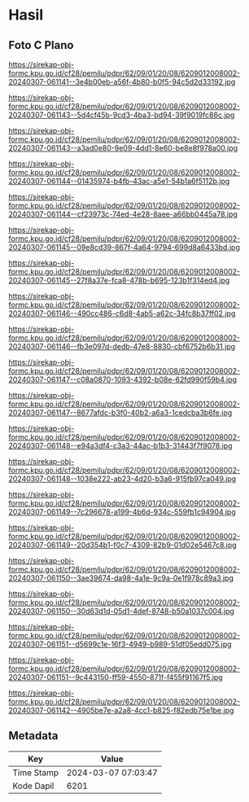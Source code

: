 # Hasil

## Foto C Plano

https://sirekap-obj-formc.kpu.go.id/cf28/pemilu/pdpr/62/09/01/20/08/6209012008002-20240307-061141--3e4b00eb-a56f-4b80-b0f5-94c5d2d33192.jpg

https://sirekap-obj-formc.kpu.go.id/cf28/pemilu/pdpr/62/09/01/20/08/6209012008002-20240307-061143--5d4cf45b-9cd3-4ba3-bd94-39f9019fc86c.jpg

https://sirekap-obj-formc.kpu.go.id/cf28/pemilu/pdpr/62/09/01/20/08/6209012008002-20240307-061143--a3ad0e80-9e09-4dd1-8e60-be8e8f978a00.jpg

https://sirekap-obj-formc.kpu.go.id/cf28/pemilu/pdpr/62/09/01/20/08/6209012008002-20240307-061144--01435974-b4fb-43ac-a5e1-54b1a6f5112b.jpg

https://sirekap-obj-formc.kpu.go.id/cf28/pemilu/pdpr/62/09/01/20/08/6209012008002-20240307-061144--cf23973c-74ed-4e28-8aee-a66bb0445a78.jpg

https://sirekap-obj-formc.kpu.go.id/cf28/pemilu/pdpr/62/09/01/20/08/6209012008002-20240307-061145--09e8cd39-867f-4a64-9794-699d8a6433bd.jpg

https://sirekap-obj-formc.kpu.go.id/cf28/pemilu/pdpr/62/09/01/20/08/6209012008002-20240307-061145--27f8a37e-fca8-478b-b695-123b1f314ed4.jpg

https://sirekap-obj-formc.kpu.go.id/cf28/pemilu/pdpr/62/09/01/20/08/6209012008002-20240307-061146--490cc486-c6d8-4ab5-a62c-34fc8b37ff02.jpg

https://sirekap-obj-formc.kpu.go.id/cf28/pemilu/pdpr/62/09/01/20/08/6209012008002-20240307-061146--fb3e097d-dedb-47e8-8830-cbf6752b6b31.jpg

https://sirekap-obj-formc.kpu.go.id/cf28/pemilu/pdpr/62/09/01/20/08/6209012008002-20240307-061147--c08a0870-1093-4392-b08e-62fd990f59b4.jpg

https://sirekap-obj-formc.kpu.go.id/cf28/pemilu/pdpr/62/09/01/20/08/6209012008002-20240307-061147--8677afdc-b3f0-40b2-a6a3-1cedcba3b6fe.jpg

https://sirekap-obj-formc.kpu.go.id/cf28/pemilu/pdpr/62/09/01/20/08/6209012008002-20240307-061148--e94a3df4-c3a3-44ac-b1b3-31443f7f9078.jpg

https://sirekap-obj-formc.kpu.go.id/cf28/pemilu/pdpr/62/09/01/20/08/6209012008002-20240307-061148--1038e222-ab23-4d20-b3a6-915fb97ca049.jpg

https://sirekap-obj-formc.kpu.go.id/cf28/pemilu/pdpr/62/09/01/20/08/6209012008002-20240307-061149--7c296678-a199-4b6d-934c-559fb1c94904.jpg

https://sirekap-obj-formc.kpu.go.id/cf28/pemilu/pdpr/62/09/01/20/08/6209012008002-20240307-061149--20d354b1-f0c7-4309-82b9-01d02e5467c8.jpg

https://sirekap-obj-formc.kpu.go.id/cf28/pemilu/pdpr/62/09/01/20/08/6209012008002-20240307-061150--3ae39674-da98-4a1e-9c9a-0e1f978c89a3.jpg

https://sirekap-obj-formc.kpu.go.id/cf28/pemilu/pdpr/62/09/01/20/08/6209012008002-20240307-061150--30d63d1d-05d1-4def-8748-b50a1037c004.jpg

https://sirekap-obj-formc.kpu.go.id/cf28/pemilu/pdpr/62/09/01/20/08/6209012008002-20240307-061151--d5699c1e-16f3-4949-b989-51df05edd075.jpg

https://sirekap-obj-formc.kpu.go.id/cf28/pemilu/pdpr/62/09/01/20/08/6209012008002-20240307-061151--9c443150-ff59-4550-871f-f455f91167f5.jpg

https://sirekap-obj-formc.kpu.go.id/cf28/pemilu/pdpr/62/09/01/20/08/6209012008002-20240307-061142--4905be7e-a2a8-4cc1-b825-f82edb75e1be.jpg


## Metadata

| Key        | Value               |
| ---------- | ------------------- |
| Time Stamp | 2024-03-07 07:03:47 |
| Kode Dapil | 6201                |



